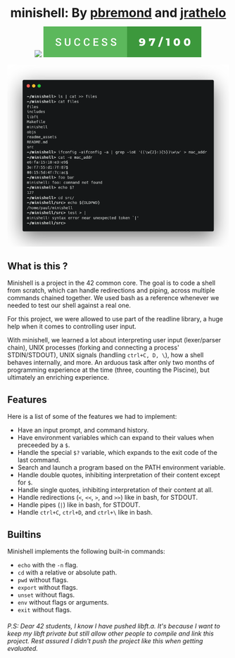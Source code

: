 <h1 align="center" style="border-bottom: none; margin-bottom: 0;">
	minishell: By <a href="https://github.com/pbremondFR">pbremond</a> and <a href="https://github.com/Blenderwizard">jrathelo</a>
</h1>


<p align="center">
	<img src="https://forthebadge.com/images/badges/made-with-c.svg"/>
	<img src="readme_assets/success-97_100.svg"/>
</p>

<p align="center">
	<img src="readme_assets/minishell_demo.png"/>
</p>

## What is this ?

Minishell is a project in the 42 common core. The goal is to code a shell from scratch, which can handle redirections and piping, across multiple commands chained together. We used bash as a reference whenever we needed to test our shell against a real one.

For this project, we were allowed to use part of the readline library, a huge help when it comes to controlling user input.

With minishell, we learned a lot about interpreting user input (lexer/parser chain), UNIX processes (forking and connecting a process' STDIN/STDOUT), UNIX signals (handling `ctrl+C, D, \`), how a shell behaves internally, and more. An arduous task after only two months of programming experience at the time (three, counting the Piscine), but ultimately an enriching experience.

## Features

Here is a list of some of the features we had to implement:
- Have an input prompt, and command history.
- Have environment variables which can expand to their values when preceeded by a `$`.
- Handle the special `$?` variable, which expands to the exit code of the last command.
- Search and launch a program based on the PATH environment variable.
- Handle double quotes, inhibiting interpretation of their content except for `$`.
- Handle single quotes, inhibiting interpretation of their content at all.
- Handle redirections (`<`, `<<`, `>`, and `>>`) like in bash, for STDOUT.
- Handle pipes (`|`) like in bash, for STDOUT.
- Handle `ctrl+C`, `ctrl+D`, and `ctrl+\` like in bash.

## Builtins
Minishell implements the following built-in commands:
- `echo` with the `-n` flag.
- `cd` with a relative or absolute path.
- `pwd` without flags.
- `export` without flags.
- `unset` without flags.
- `env` without flags or arguments.
- `exit` without flags.

###### P.S: Dear 42 students, I know I have pushed libft.a. It's because I want to keep my libft private but still allow other people to compile and link this project. Rest assured I didn't push the project like this when getting evaluated.
